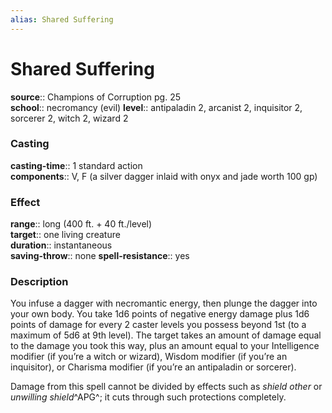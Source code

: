 ```yaml
---
alias: Shared Suffering
---
```


# Shared Suffering 

**source**:: Champions of Corruption pg. 25  
**school**:: necromancy (evil)
**level**:: antipaladin 2, arcanist 2, inquisitor 2, sorcerer 2, witch 2, wizard 2

### Casting 

**casting-time**:: 1 standard action  
**components**:: V, F (a silver dagger inlaid with onyx and jade worth 100 gp)

### Effect 

**range**:: long (400 ft. + 40 ft./level)  
**target**:: one living creature  
**duration**:: instantaneous  
**saving-throw**:: none
**spell-resistance**:: yes

### Description 

You infuse a dagger with necromantic energy, then plunge the dagger into your own body. You take 1d6 points of negative energy damage plus 1d6 points of damage for every 2 caster levels you possess beyond 1st (to a maximum of 5d6 at 9th level). The target takes an amount of damage equal to the damage you took this way, plus an amount equal to your Intelligence modifier (if you’re a witch or wizard), Wisdom modifier (if you’re an inquisitor), or Charisma modifier (if you’re an antipaladin or sorcerer).  
  
Damage from this spell cannot be divided by effects such as *shield other* or *unwilling shield*^APG^; it cuts through such protections completely.
